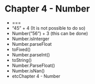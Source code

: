 # Chapter 4 - Number

- ===
- “45” + 4 (It is not possible to do so)
- Number(”56”) + 3 (this can be done)
- Number.isInterger
- Number.parseFloat
- toFixed()
- Number.parseInt()
- toString()
- Number.ParseFloat()
- Number.isNan()
- etcChapter 4 - Number